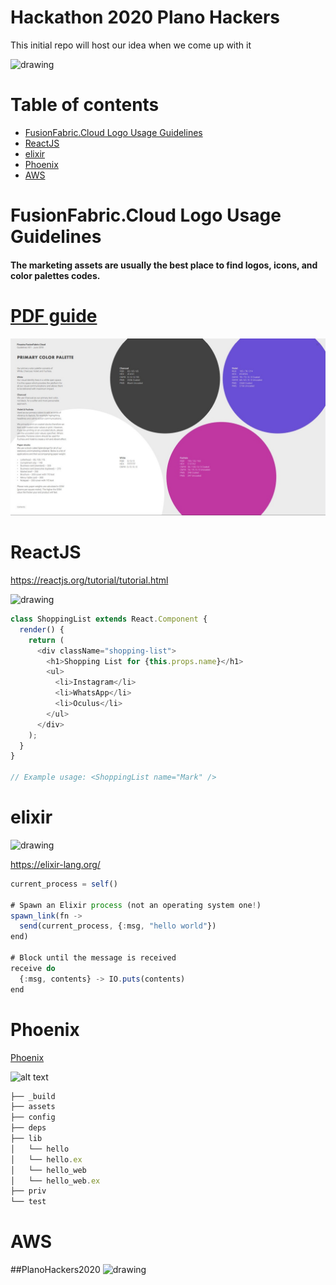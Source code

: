 Hackathon 2020 Plano Hackers
=========

This initial repo will host our idea when we come up with it 

<img src="https://images.fineartamerica.com/images/artworkimages/mediumlarge/1/red-big-question-mark-and-toon-man-faq-ask-search-concepts-michal-bednarek.jpg" alt="drawing" width="200"/>


Table of contents
=================

<!--ts-->
   * [FusionFabric.Cloud Logo Usage Guidelines](#FusionFabric.Cloud-Logo-Usage-Guidelines)
   * [ReactJS](#ReactJS)
   * [elixir](#elixir)
   * [Phoenix](#Phoenix)
   * [AWS](#AWS)
<!--te-->

FusionFabric.Cloud Logo Usage Guidelines
============
#### The marketing assets are usually the best place to find logos, icons, and color palettes codes. 
# [PDF guide](https://www.fusionfabric.cloud/sites/default/files/files/2018-06/ffdc-logo-guide.pdf)


<img src="https://raw.githubusercontent.com/PlanoHackers2020/HackathonInitRepo/main/photos/cl1.JPG" alt="drawing"/>

 


ReactJS
============
https://reactjs.org/tutorial/tutorial.html

<img src="https://upload.wikimedia.org/wikipedia/commons/thumb/a/a7/React-icon.svg/1200px-React-icon.svg.png" alt="drawing" width="15%"/>

```js
class ShoppingList extends React.Component {
  render() {
    return (
      <div className="shopping-list">
        <h1>Shopping List for {this.props.name}</h1>
        <ul>
          <li>Instagram</li>
          <li>WhatsApp</li>
          <li>Oculus</li>
        </ul>
      </div>
    );
  }
}

// Example usage: <ShoppingList name="Mark" />
```



elixir
============
<img src="https://elixir-lang.org/images/logo/logo.png" alt="drawing" width="15%"/>

https://elixir-lang.org/

```js
current_process = self()

# Spawn an Elixir process (not an operating system one!)
spawn_link(fn ->
  send(current_process, {:msg, "hello world"})
end)

# Block until the message is received
receive do
  {:msg, contents} -> IO.puts(contents)
end
```

Phoenix
============
[Phoenix](https://www.phoenixframework.org/)

![alt text](https://raw.githubusercontent.com/phoenixframework/phoenix/master/priv/static/phoenix.png "img9.jpg")



```js
├── _build
├── assets
├── config
├── deps
├── lib
│   └── hello
│   └── hello.ex
│   └── hello_web
│   └── hello_web.ex
├── priv
└── test
```


AWS
=====

##PlanoHackers2020
<img src="https://thewealthmosaic.s3.amazonaws.com/media/Logo_Amazon_Web_Services_2.png" alt="drawing" width="15%"/>

